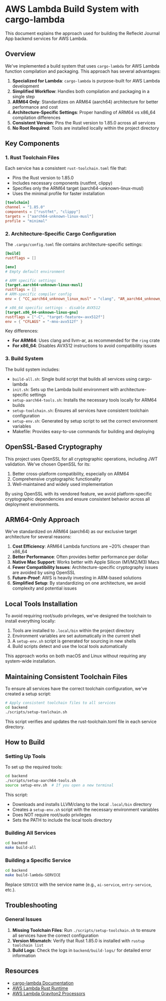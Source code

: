 # AWS Lambda Build System with cargo-lambda

This document explains the approach used for building the Refleckt Journal App backend services for AWS Lambda.

## Overview

We've implemented a build system that uses `cargo-lambda` for AWS Lambda function compilation and packaging. This approach has several advantages:

1. **Specialized for Lambda**: `cargo-lambda` is purpose-built for AWS Lambda development
2. **Simplified Workflow**: Handles both compilation and packaging in a single step
3. **ARM64 Only**: Standardizes on ARM64 (aarch64) architecture for better performance and cost
4. **Architecture-Specific Settings**: Proper handling of ARM64 vs x86_64 compilation differences
5. **Consistent Version**: Pins the Rust version to 1.85.0 across all services
6. **No Root Required**: Tools are installed locally within the project directory

## Key Components

### 1. Rust Toolchain Files

Each service has a consistent `rust-toolchain.toml` file that:
- Pins the Rust version to 1.85.0
- Includes necessary components (rustfmt, clippy)
- Specifies only the ARM64 target (aarch64-unknown-linux-musl)
- Uses the minimal profile for faster installation

```toml
[toolchain]
channel = "1.85.0"
components = ["rustfmt", "clippy"]
targets = ["aarch64-unknown-linux-musl"]
profile = "minimal"
```

### 2. Architecture-Specific Cargo Configuration

The `.cargo/config.toml` file contains architecture-specific settings:

```toml
[build]
rustflags = []

[env]
# Empty default environment

# ARM specific settings
[target.aarch64-unknown-linux-musl]
rustflags = []
# ARM-specific compiler config
env = { "CC_aarch64_unknown_linux_musl" = "clang", "AR_aarch64_unknown_linux_musl" = "llvm-ar", "CARGO_TARGET_AARCH64_UNKNOWN_LINUX_MUSL_RUSTFLAGS" = "-Clink-self-contained=yes -Clinker=rust-lld" }

# x86_64 specific settings - disable AVX512
[target.x86_64-unknown-linux-gnu]
rustflags = ["-C", "target-feature=-avx512f"]
env = { "CFLAGS" = "-mno-avx512f" }
```

Key differences:
- **For ARM64**: Uses clang and llvm-ar, as recommended for the `ring` crate
- **For x86_64**: Disables AVX512 instructions to avoid compatibility issues

### 3. Build System

The build system includes:
- `build-all.sh`: Single build script that builds all services using cargo-lambda
- `init.sh`: Sets up the Lambda build environment with architecture-specific settings
- `setup-aarch64-tools.sh`: Installs the necessary tools locally for ARM64 builds
- `setup-toolchain.sh`: Ensures all services have consistent toolchain configuration
- `setup-env.sh`: Generated by setup script to set the correct environment variables
- Makefile: Provides easy-to-use commands for building and deploying

## OpenSSL-Based Cryptography

This project uses OpenSSL for all cryptographic operations, including JWT validation. We've chosen OpenSSL for its:

1. Better cross-platform compatibility, especially on ARM64
2. Comprehensive cryptographic functionality
3. Well-maintained and widely used implementation

By using OpenSSL with its vendored feature, we avoid platform-specific cryptographic dependencies and ensure consistent behavior across all deployment environments.

## ARM64-Only Approach

We've standardized on ARM64 (aarch64) as our exclusive target architecture for several reasons:

1. **Cost Efficiency**: ARM64 Lambda functions are ~20% cheaper than x86_64
2. **Better Performance**: Often provides better performance per dollar
3. **Native Mac Support**: Works better with Apple Silicon (M1/M2/M3) Macs
4. **Fewer Compatibility Issues**: Architecture-specific cryptography issues are avoided by using OpenSSL
5. **Future-Proof**: AWS is heavily investing in ARM-based solutions
6. **Simplified Setup**: By standardizing on one architecture, we avoid complexity and potential issues

## Local Tools Installation

To avoid requiring root/sudo privileges, we've designed the toolchain to install everything locally:

1. Tools are installed to `.local/bin` within the project directory
2. Environment variables are set automatically in the current shell
3. A `setup-env.sh` script is generated for sourcing in new shells
4. Build scripts detect and use the local tools automatically

This approach works on both macOS and Linux without requiring any system-wide installation.

## Maintaining Consistent Toolchain Files

To ensure all services have the correct toolchain configuration, we've created a setup script:

```bash
# Apply consistent toolchain files to all services
cd backend
./scripts/setup-toolchain.sh
```

This script verifies and updates the rust-toolchain.toml file in each service directory.

## How to Build

### Setting Up Tools

To set up the required tools:

```bash
cd backend
./scripts/setup-aarch64-tools.sh
source setup-env.sh  # If you open a new terminal
```

This script:
- Downloads and installs LLVM/clang to the local `.local/bin` directory
- Creates a `setup-env.sh` script with the necessary environment variables
- Does NOT require root/sudo privileges
- Sets the PATH to include the local tools directory

### Building All Services

```bash
cd backend
make build-all
```

### Building a Specific Service

```bash
cd backend
make build-lambda-SERVICE
```

Replace `SERVICE` with the service name (e.g., `ai-service`, `entry-service`, etc.).

## Troubleshooting

### General Issues

1. **Missing Toolchain Files**: Run `./scripts/setup-toolchain.sh` to ensure all services have the correct configuration
2. **Version Mismatch**: Verify that Rust 1.85.0 is installed with `rustup toolchain list`
3. **Build Logs**: Check the logs in `backend/build-logs/` for detailed error information

## Resources

- [cargo-lambda Documentation](https://www.cargo-lambda.info/)
- [AWS Lambda Rust Runtime](https://github.com/awslabs/aws-lambda-rust-runtime)
- [AWS Lambda Graviton2 Processors](https://aws.amazon.com/blogs/aws/aws-lambda-functions-powered-by-aws-graviton2-processor-run-your-functions-on-arm-and-get-up-to-34-better-price-performance/) 